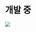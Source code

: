# 개발 중

![](https://user-images.githubusercontent.com/101509164/230812859-7b467ed2-46ea-4668-856e-610d024d752b.png)
